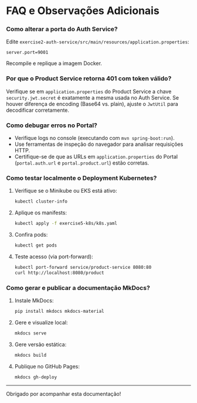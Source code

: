 # FAQ e Observações Adicionais

### Como alterar a porta do Auth Service?
Edite `exercise2-auth-service/src/main/resources/application.properties`:
```properties
server.port=9001
```
Recompile e replique a imagem Docker.

### Por que o Product Service retorna 401 com token válido?
Verifique se em `application.properties` do Product Service a chave `security.jwt.secret` é exatamente a mesma usada no Auth Service. Se houver diferença de encoding (Base64 vs. plain), ajuste o `JwtUtil` para decodificar corretamente.

### Como debugar erros no Portal?
- Verifique logs no console (executando com `mvn spring-boot:run`).
- Use ferramentas de inspeção do navegador para analisar requisições HTTP.
- Certifique-se de que as URLs em `application.properties` do Portal (`portal.auth.url` e `portal.product.url`) estão corretas.

### Como testar localmente o Deployment Kubernetes?
1. Verifique se o Minikube ou EKS está ativo:  
   ```bash
   kubectl cluster-info
   ```
2. Aplique os manifests:
   ```bash
   kubectl apply -f exercise5-k8s/k8s.yaml
   ```
3. Confira pods:
   ```bash
   kubectl get pods
   ```
4. Teste acesso (via port-forward):
   ```bash
   kubectl port-forward service/product-service 8080:80
   curl http://localhost:8080/product
   ```

### Como gerar e publicar a documentação MkDocs?
1. Instale MkDocs:
   ```bash
   pip install mkdocs mkdocs-material
   ```
2. Gere e visualize local:
   ```bash
   mkdocs serve
   ```
3. Gere versão estática:
   ```bash
   mkdocs build
   ```
4. Publique no GitHub Pages:
   ```bash
   mkdocs gh-deploy
   ```

---

Obrigado por acompanhar esta documentação!
